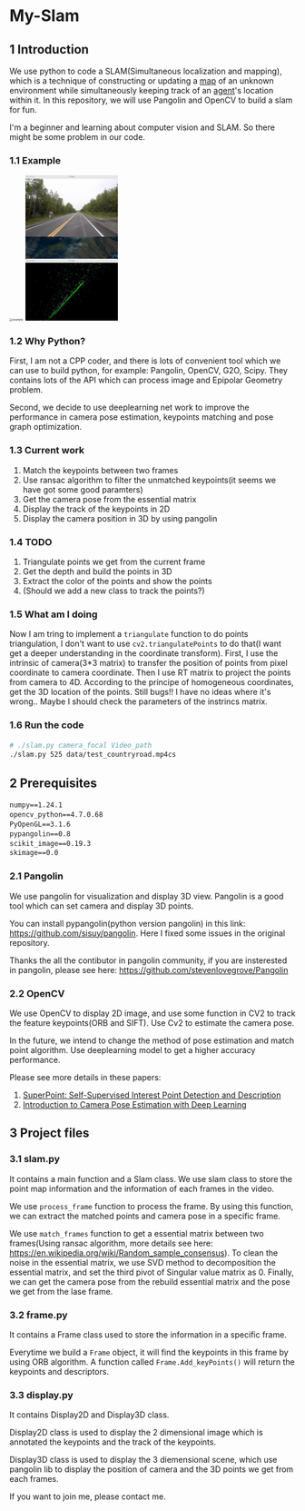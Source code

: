 # My-Slam

## 1 Introduction

We use python to code a SLAM(Simultaneous localization and mapping), which is a technique of constructing or updating a [map](https://en.wikipedia.org/wiki/Map) of an unknown environment while simultaneously keeping track of an [agent](https://en.wikipedia.org/wiki/Intelligent_agent)'s location within it. In this repository, we will use Pangolin and OpenCV to build a slam for fun.

I'm a beginner and learning about computer vision and SLAM. So there might be some problem in our code.

### 1.1 Example

<img src="assets/example.gif" alt="example" style="zoom: 33%;" />

<img src="assets/image-20230202183045495.png" alt="image-20230202183045495" style="zoom: 25%;" />



### 1.2 Why Python?

First, I am not a CPP coder, and there is lots of convenient tool which we can use to build python, for example: Pangolin, OpenCV, G2O, Scipy. They contains lots of the API which can process image and Epipolar Geometry problem.

Second, we decide to use deeplearning net work to improve the performance in camera pose estimation, keypoints matching and pose graph optimization. 

### 1.3 Current work

1. Match the keypoints between two frames
2. Use ransac algorithm to filter the unmatched keypoints(it seems we have got some good paramters)
3. Get the camera pose from the essential matrix
4. Display the track of the keypoints in 2D
5. Display the camera position in 3D by using pangolin

### 1.4 TODO

1. Triangulate points we get from the current frame
2. Get the depth and build the points in 3D
3. Extract the color of the points and show the points
4. (Should we add a new class to track the points?)

### 1.5 What am I doing

Now I am tring to implement a `triangulate` function to do points triangulation, I don't want to use `cv2.triangulatePoints`  to do that(I want get a deeper understanding in the coordinate transform). First, I use the intrinsic of camera(3*3 matrix) to transfer the position of points from pixel coordinate to camera coordinate. Then I use RT matrix to project the points from camera to 4D. According to the principe of homogeneous coordinates, get the 3D location of the points. Still bugs!! I have no ideas where it's wrong.. Maybe I should check the parameters of the instrincs matrix.

### 1.6 Run the code

```sh
# ./slam.py camera_focal Video_path
./slam.py 525 data/test_countryroad.mp4cs
```

 

## 2 Prerequisites

```txt
numpy==1.24.1
opencv_python==4.7.0.68
PyOpenGL==3.1.6
pypangolin==0.8
scikit_image==0.19.3
skimage==0.0
```

### 2.1 Pangolin

We use pangolin for visualization and display 3D view. Pangolin is a good tool which can set camera and display 3D points.

You can install pypangolin(python version pangolin) in this link: https://github.com/sisuy/pangolin. Here I fixed some issues in the original repository.

Thanks the all the contibutor in pangolin community, if you are insterested in pangolin, please see here: https://github.com/stevenlovegrove/Pangolin

### 2.2 OpenCV

We use OpenCV to display 2D image, and use some function in CV2 to track the feature keypoints(ORB and SIFT).  Use Cv2 to estimate the camera pose.

In the future, we intend to change the method of pose estimation and match point algorithm. Use deeplearning model to get a higher accuracy performance.

Please see more details in these papers:

1. [SuperPoint: Self-Supervised Interest Point Detection and Description](https://arxiv.org/abs/1712.07629)
2. [Introduction to Camera Pose Estimation with Deep Learning](https://arxiv.org/abs/1907.05272v1)



## 3 Project files

### 3.1 slam.py

It contains a main function and a Slam class. We use slam class to store the point map information and the information of each frames in the video.

We use `process_frame`  function to process the frame. By using this function, we can extract the matched points and camera pose in a specific frame.

We use `match_frames` function to get a essential matrix between two frames(Using ransac algorithm, more details see here: https://en.wikipedia.org/wiki/Random_sample_consensus). To clean the noise in the essential matrix, we use SVD method to decomposition the essential matrix, and set the third pivot of Singular value matrix as 0. Finally, we can get the camera pose from the rebuild essential matrix and the pose we get from the lase frame. 

### 3.2 frame.py

It contains a Frame class used to store the information in a specific frame.

Everytime we build a `Frame` object, it will find the keypoints in this frame by using ORB algorithm. A function called `Frame.Add_keyPoints()` will return the keypoints and descriptors.



### 3.3 display.py

It contains Display2D and Display3D class.

Display2D class is used to display the 2 dimensional image which is annotated the keypoints and the track of the keypoints.

Display3D class is used to display the 3 diemensional scene, which use pangolin lib to display the position of camera and the 3D points we get from each frames.



If you want to join me, please contact me.
